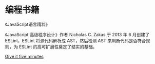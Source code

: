 # 编程书籍

《JavaScript语言精粹》

《JavaScript 高级程序设计》作者 Nicholas C. Zakas 于 2013 年 6 月创建了 ESLint，ESLint 将源代码解析成 AST，然后检测 AST 来判断代码是否符合规则，为 ESLint 的高可扩展性奠定了结实的基础。



[Give it five minutes](https://signalvnoise.com/posts/3124-give-it-five-minutes)